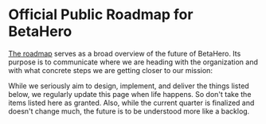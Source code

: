 # Official Public Roadmap for BetaHero

[The roadmap](https://github.com/orgs/betahero-org/projects/1) serves as a broad overview of the future of BetaHero. Its purpose is to communicate where we are heading with the organization and with what concrete steps we are getting closer to our mission:

While we seriously aim to design, implement, and deliver the things listed below, we regularly update this page when life happens. So don't take the items listed here as granted. Also, while the current quarter is finalized and doesn't change much, the future is to be understood more like a backlog.
